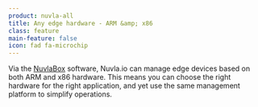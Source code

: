 ```yaml
---
product: nuvla-all
title: Any edge hardware - ARM &amp; x86
class: feature
main-feature: false
icon: fad fa-microchip
---
```


Via the [NuvlaBox](/products-and-services/nuvlabox/overview) software, Nuvla.io can manage edge devices based on both ARM and x86 hardware. This means you can choose the right hardware for the right application, and yet use the same management platform to simplify operations. 
